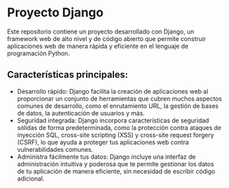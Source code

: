 # Proyecto Django
Este repositorio contiene un proyecto desarrollado con Django, un framework web de alto nivel y de código abierto que permite construir aplicaciones web de manera rápida y eficiente en el lenguaje de programación Python.
## Características principales:
- Desarrollo rápido: Django facilita la creación de aplicaciones web al proporcionar un conjunto de herramientas que cubren muchos aspectos comunes de desarrollo, como el enrutamiento URL, la gestión de bases de datos, la autenticación de usuarios y más.
- Seguridad integrada: Django incorpora características de seguridad sólidas de forma predeterminada, como la protección contra ataques de inyección SQL, cross-site scripting (XSS) y cross-site request forgery (CSRF), lo que ayuda a proteger tus aplicaciones web contra vulnerabilidades comunes.
- Administra fácilmente tus datos: Django incluye una interfaz de administración intuitiva y poderosa que te permite gestionar los datos de tu aplicación de manera eficiente, sin necesidad de escribir código adicional.